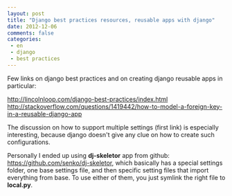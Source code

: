 ```yaml
---
layout: post
title: "Django best practices resources, reusable apps with django"
date: 2012-12-06
comments: false
categories:
 - en
 - django
 - best practices
---
```



Few links on django best practices and on creating django reusable apps in particular:

<a href="http://lincolnloop.com/django-best-practices/index.html">http://lincolnloop.com/django-best-practices/index.html</a>
<a href="http://stackoverflow.com/questions/1419442/how-to-model-a-foreign-key-in-a-reusable-django-app">http://stackoverflow.com/questions/1419442/how-to-model-a-foreign-key-in-a-reusable-django-app</a>

The discussion on how to support multiple settings (first link) is especially interesting, because django doesn't give any clue on how to create such configurations.

Personally I ended up using **dj-skeletor** app from github: <a href="https://github.com/senko/dj-skeletor">https://github.com/senko/dj-skeletor</a>, which basically has a special settings folder, one base settings file, and then specific setting files that import everything from base. To use either of them, you just symlink the right file to **local.py**.
